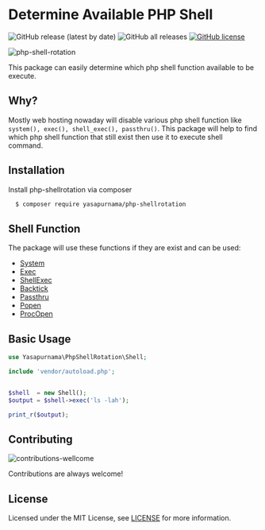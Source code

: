 # Determine Available PHP Shell
![GitHub release (latest by date)](https://img.shields.io/github/v/release/yasapurnama/php-shellrotation)
![GitHub all releases](https://img.shields.io/github/downloads/yasapurnama/php-shellrotation/total)
[![GitHub license](https://img.shields.io/github/license/yasapurnama/php-shellrotation)](https://github.com/yasapurnama/php-shellrotation/blob/master/LICENSE)

![php-shell-rotation](https://user-images.githubusercontent.com/12730759/150984587-d746d54f-87ec-4bbd-86c3-c2bbc3e98287.png)

This package can easily determine which php shell function available to be execute.


## Why?

Mostly web hosting nowaday will disable various php shell function like `system(), exec(), shell_exec(), passthru()`. This package will help to find which php shell function that still exist then use it to execute shell command.


## Installation

Install php-shellrotation via composer

```bash
  $ composer require yasapurnama/php-shellrotation
```


## Shell Function
The package will use these functions if they are exist and can be used:
 - [System](https://www.php.net/manual/en/function.system.php)
 - [Exec](https://www.php.net/manual/en/function.exec.php)
 - [ShellExec](https://www.php.net/manual/en/function.shell-exec.php)
 - [Backtick](https://www.php.net/manual/en/language.operators.execution.php)
 - [Passthru](https://www.php.net/manual/en/function.passthru.php)
 - [Popen](https://www.php.net/manual/en/function.popen.php)
 - [ProcOpen](https://www.php.net/manual/en/function.proc-open.php)


## Basic Usage

```php
use Yasapurnama\PhpShellRotation\Shell;

include 'vendor/autoload.php';


$shell  = new Shell();
$output = $shell->exec('ls -lah');

print_r($output);

```


## Contributing
![contributions-wellcome](https://user-images.githubusercontent.com/12730759/150999538-d6872478-96ab-42d6-bb58-0ae443f514c8.svg)

Contributions are always welcome!


## License

Licensed under the MIT License, see [LICENSE](LICENSE) for more information.
